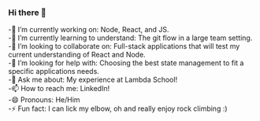 ### Hi there 👋

<!--
**JoeyMBrown/JoeyMBrown** is a ✨ _special_ ✨ repository because its `README.md` (this file) appears on your GitHub profile.

Here are some ideas to get you started:
-->
-🔭 I’m currently working on: Node, React, and JS.\
-🌱 I’m currently learning to understand: The git flow in a large team setting.\
-👯 I’m looking to collaborate on: Full-stack applications that will test my current understanding of React and Node.\
-🤔 I’m looking for help with: Choosing the best state management to fit a specific applications needs.\
-💬 Ask me about: My experience at Lambda School!\
-📫 How to reach me: LinkedIn!\
-😄 Pronouns: He/Him\
-⚡ Fun fact: I can lick my elbow, oh and really enjoy rock climbing :)
